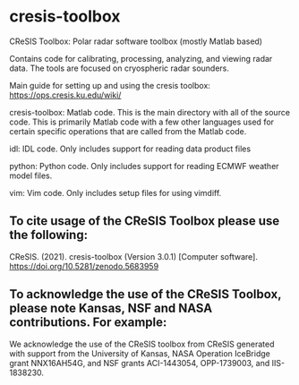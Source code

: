 # cresis-toolbox
CReSIS Toolbox: Polar radar software toolbox (mostly Matlab based)

Contains code for calibrating, processing, analyzing, and viewing radar data. The tools are focused on cryospheric radar sounders.

Main guide for setting up and using the cresis toolbox:
https://ops.cresis.ku.edu/wiki/

cresis-toolbox: Matlab code. This is the main directory with all of the source code. This is primarily Matlab code with a few other languages used for certain specific operations that are called from the Matlab code.

idl: IDL code. Only includes support for reading data product files

python: Python code. Only includes support for reading ECMWF weather model files.

vim: Vim code. Only includes setup files for using vimdiff.

## To cite usage of the CReSIS Toolbox please use the following:

CReSIS. (2021). cresis-toolbox (Version 3.0.1) [Computer software]. https://doi.org/10.5281/zenodo.5683959
  
## To acknowledge the use of the CReSIS Toolbox, please note Kansas, NSF and NASA contributions. For example:

We acknowledge the use of the CReSIS toolbox from CReSIS generated with support from the University of Kansas, NASA Operation IceBridge grant NNX16AH54G, and NSF grants ACI-1443054, OPP-1739003, and IIS-1838230.
